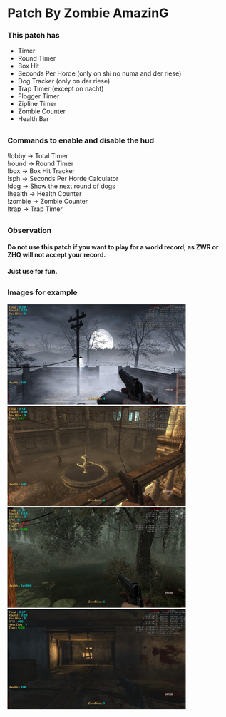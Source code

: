 # Patch By Zombie AmazinG
### This patch has
- Timer
- Round Timer
- Box Hit
- Seconds Per Horde (only on shi no numa and der riese)
- Dog Tracker (only on der riese)
- Trap Timer (except on nacht)
- Flogger Timer
- Zipline Timer
- Zombie Counter
- Health Bar

##

### Commands to enable and disable the hud

!lobby  -> Total Timer
<br>
!round  -> Round Timer
<br>
!box    -> Box Hit Tracker
<br>
!sph    -> Seconds Per Horde Calculator
<br>
!dog    -> Show the next round of dogs
<br>
!health -> Health Counter
<br>
!zombie -> Zombie Counter
<br>
!trap   -> Trap Timer

##

### Observation
#### Do not use this patch if you want to play for a world record, as ZWR or ZHQ will not accept your record.
#### Just use for fun.

##
### Images for example
<img src="./images/shot0058.jpg" alt="Nacht Der Untoten" width="400" height="225">
<img src="./images/shot0057.jpg" alt="Verruckt" width="400" height="225">
<img src="./images/shot0056.jpg" alt="Shi No Numa" width="400" height="225">
<img src="./images/shot0055.jpg" alt="Der Riese" width="400" height="225">
